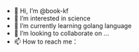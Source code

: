 - 👋 Hi, I’m @book-kf
- 👀 I’m interested in science
- 🌱 I’m currently learning golang language
- 💞️ I’m looking to collaborate on ...
- 📫 How to reach me：

